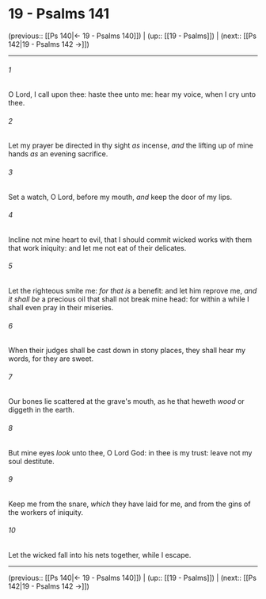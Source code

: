 # 19 - Psalms 141

(previous:: [[Ps 140|← 19 - Psalms 140]]) | (up:: [[19 - Psalms]]) | (next:: [[Ps 142|19 - Psalms 142 →]])

***


###### 1 
O Lord, I call upon thee: haste thee unto me: hear my voice, when I cry unto thee. 

###### 2 
Let my prayer be directed in thy sight _as_ incense, _and_ the lifting up of mine hands _as_ an evening sacrifice. 

###### 3 
Set a watch, O Lord, before my mouth, _and_ keep the door of my lips. 

###### 4 
Incline not mine heart to evil, that I should commit wicked works with them that work iniquity: and let me not eat of their delicates. 

###### 5 
Let the righteous smite me: _for that is_ a benefit: and let him reprove me, _and it shall be_ a precious oil that shall not break mine head: for within a while I shall even pray in their miseries. 

###### 6 
When their judges shall be cast down in stony places, they shall hear my words, for they are sweet. 

###### 7 
Our bones lie scattered at the grave's mouth, as he that heweth _wood_ or diggeth in the earth. 

###### 8 
But mine eyes _look_ unto thee, O Lord God: in thee is my trust: leave not my soul destitute. 

###### 9 
Keep me from the snare, _which_ they have laid for me, and from the gins of the workers of iniquity. 

###### 10 
Let the wicked fall into his nets together, while I escape.

***

(previous:: [[Ps 140|← 19 - Psalms 140]]) | (up:: [[19 - Psalms]]) | (next:: [[Ps 142|19 - Psalms 142 →]])
